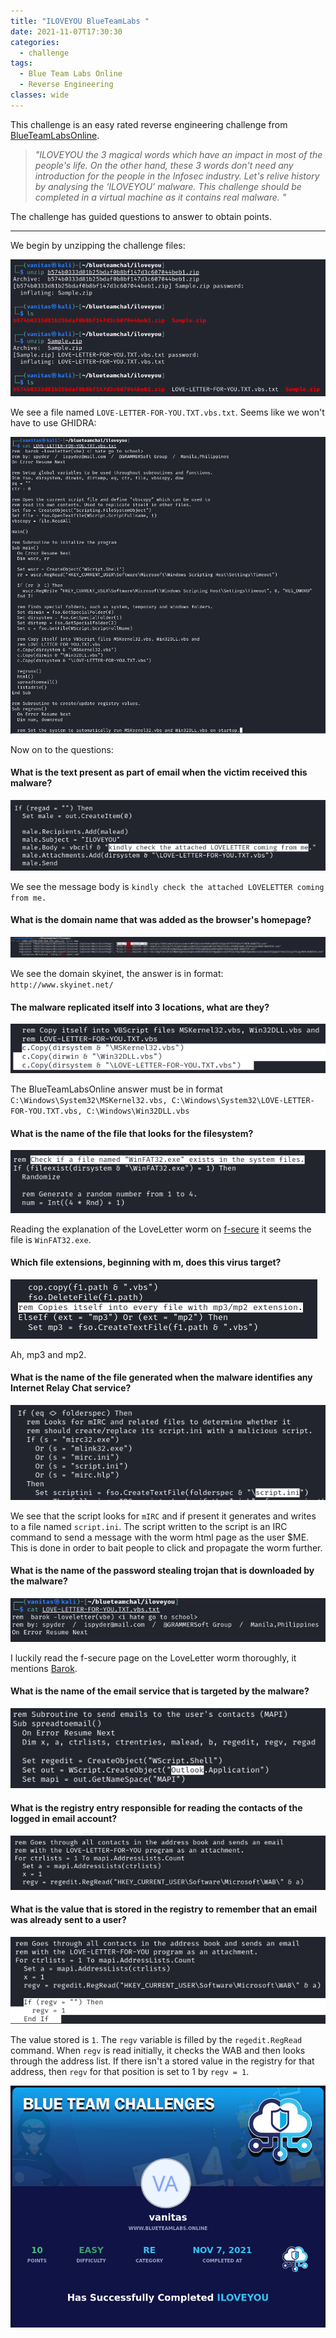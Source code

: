 ```yaml
---
title: "ILOVEYOU BlueTeamLabs "
date: 2021-11-07T17:30:30
categories:
  - challenge
tags:
  - Blue Team Labs Online
  - Reverse Engineering
classes: wide
---
```

This challenge is an easy rated reverse engineering challenge from [BlueTeamLabsOnline](https://blueteamlabs.online/home/challenge/14).

>*"ILOVEYOU the 3 magical words which have an impact in most of the people's life.
On the other hand, these 3 words don't need any introduction for the people in the Infosec industry. Let's relive history by analysing the ‘ILOVEYOU’ malware.
This challenge should be completed in a virtual machine as it contains real malware. "*


The challenge has guided questions to answer to obtain points.

---

We begin by unzipping the challenge files:

<img src="/assets/images/iloveyou/ily0.PNG" alt="Unzipping the file.">

We see a file named `LOVE-LETTER-FOR-YOU.TXT.vbs.txt`. Seems like we won't have to use GHIDRA:


<img src="/assets/images/iloveyou/ily1.PNG" alt="Catting the file.">

Now on to the questions:


<h4>What is the text present as part of email when the victim received this malware?</h4>

<img src="/assets/images/iloveyou/ily2.PNG" alt="Body of the messsage.">

We see the message body is `kindly check the attached LOVELETTER coming from me.`

<h4>What is the domain name that was added as the browser's homepage?</h4>

<img src="/assets/images/iloveyou/ily3.PNG" alt="Domain name.">

We see the domain skyinet, the answer is in format: `http://www.skyinet.net/`

<h4>The malware replicated itself into 3 locations, what are they?</h4>

<img src="/assets/images/iloveyou/ily4.PNG" alt="3 Locations.">

The BlueTeamLabsOnline answer must be in format `C:\Windows\System32\MSKernel32.vbs, C:\Windows\System32\LOVE-LETTER-FOR-YOU.TXT.vbs, C:\Windows\Win32DLL.vbs`

<h4>What is the name of the file that looks for the filesystem?</h4>

<img src="/assets/images/iloveyou/ily5.PNG" alt="WinFAT32.exe">

Reading the explanation of the LoveLetter worm on [f-secure](https://www.f-secure.com/v-descs/love.shtml) it seems the file is `WinFAT32.exe`.

<h4>Which file extensions, beginning with m, does this virus target?</h4>

<img src="/assets/images/iloveyou/ily6.PNG" alt="File extensions it targets.">

Ah, mp3 and mp2.

<h4>What is the name of the file generated when the malware identifies any Internet Relay Chat service?</h4>

<img src="/assets/images/iloveyou/ily7.PNG" alt="if irc then script.ini.">

We see that the script looks for `mIRC` and if present it generates and writes to a file named `script.ini`. The script written to the script is an IRC command to send a message with the worm html page as the user $ME. This is done in order to bait people to click and propagate the worm further. 


<h4>What is the name of the password stealing trojan that is downloaded by the malware? </h4>

<img src="/assets/images/iloveyou/ily8.PNG" alt="Right at the top!">

I luckily read the f-secure page on the LoveLetter worm thoroughly, it mentions [Barok](https://www.f-secure.com/v-descs/barok.shtml).

<h4>What is the name of the email service that is targeted by the malware?</h4>

<img src="/assets/images/iloveyou/ily9.PNG" alt="Outlook.">

<h4>What is the registry entry responsible for reading the contacts of the logged in email account?</h4>

<img src="/assets/images/iloveyou/ily10.PNG" alt="WAB.">

<h4>What is the value that is stored in the registry to remember that an email was already sent to a user?</h4>

<img src="/assets/images/iloveyou/ily11.PNG" alt="Value stored.">

The value stored is `1`. The `regv` variable is filled by the `regedit.RegRead` command. When `regv` is read initially, it checks the WAB and then looks through the address list. If there isn't a stored value in the registry for that address, then `regv` for that position is set to 1 by `regv = 1`.

<img src="/assets/images/iloveyou/ily12.PNG" alt="Victory!">

